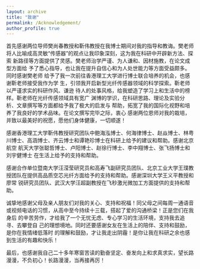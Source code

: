 ```yaml
---
layout: archive
title: "致谢"
permalink: /Acknowledgement/
author_profile: true
---
```

  首先感谢两位导师樊尚春教授和靳伟教授在我博士期间对我的指导和教诲。樊老师 将人比喻成高灵敏“传感器”的观点让我印象深刻，这为我在科研中开辟新方法、探索 新路径等方面提供了灵感。樊老师治学严谨、为人谦和、因材施教，在论文成型方面给 予了悉心指导，也让我在提升自信心和为人处世能力等方面受益颇多。同时感谢樊老师 给予了我一次前往香港理工大学进行博士联合培养的机会，也感谢靳老师接受我作为学 生，引领我开启新型光纤传感器领域的科学探索。靳老师以严谨求实的科研作风、谦逊 待人的处事风格，给我塑造了学习上和生活中的榜样。靳老师在光纤传感领域具有宽广 渊博的学识，在科研思路、理论及实验分析、文章撰写等方面都给予我了极大的启发与 帮助，拓宽了我的国际化视野和培养了我良好的学术品味。在论文撰写完毕之际，衷心 感谢两位恩师对我的栽培，并致以最美好的祝愿，愿他们身体健康，一切顺遂！

  感谢香港理工大学靳伟教授研究团队中鲍海泓博士、何海律博士、赵焱博士、林粤 川博士、高涵博士、齐云博士和谭艳珍博士在科研上给予的建议和帮助。感谢北京航空 航天大学张聪哲博士、卢阳博士、赵徐行博士、李中翔博士、张飞扬博士和刘宇健博士 在生活上给予的支持和帮助。

  感谢合作单位暨南大学汪滢莹研究员和高寿飞副研究员团队、北京工业大学王璞教 授团队在提供高品质空芯光纤方面给予的支持和帮助。感谢深圳大学王义平教授和廖常 锐研究员团队、武汉大学汪超副教授在飞秒激光微加工方面提供的支持和帮助。

  诚挚地感谢父母及亲人朋友们对我的关心、支持和祝福！同父母之间每周一通语音 或视频电话的习惯，从高中至今持续十三载，搭起了爱的沟通桥梁！正是您们在我身后 的辛苦劳作，才给我了一个无忧无虑、专心学习的生活环境，支持我去追寻、去攀登自 己的理想境地。同时还要感谢女友在生活上的陪伴、支持和鼓励，是你在我情绪低落时 的理解和鼓励，才让我走出阴霾！是你让我在科研之余也感到生活的有趣和快乐！

  最后，也感谢我自己二十多年寒窗苦读的勤奋坚定、奋发向上和求真求实，望长路漫漫，不负初心！长路漫漫，当再接再厉！ 
